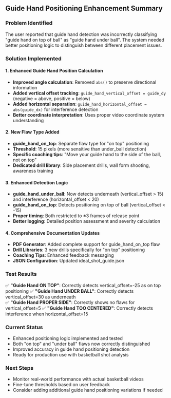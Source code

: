 ## Guide Hand Positioning Enhancement Summary

### Problem Identified
The user reported that guide hand detection was incorrectly classifying "guide hand on top of ball" as "guide hand under ball". The system needed better positioning logic to distinguish between different placement issues.

### Solution Implemented

#### 1. Enhanced Guide Hand Position Calculation
- **Improved angle calculation**: Removed `abs()` to preserve directional information
- **Added vertical offset tracking**: `guide_hand_vertical_offset = guide_dy` (negative = above, positive = below)  
- **Added horizontal separation**: `guide_hand_horizontal_offset = abs(guide_dx)` for interference detection
- **Better coordinate interpretation**: Uses proper video coordinate system understanding

#### 2. New Flaw Type Added
- **guide_hand_on_top**: Separate flaw type for "on top" positioning
- **Threshold**: 15 pixels (more sensitive than under_ball detection)
- **Specific coaching tips**: "Move your guide hand to the side of the ball, not on top"
- **Dedicated drill library**: Side placement drills, wall form shooting, awareness training

#### 3. Enhanced Detection Logic
- **guide_hand_under_ball**: Now detects underneath (vertical_offset > 15) and interference (horizontal_offset < 20)
- **guide_hand_on_top**: Detects positioning on top of ball (vertical_offset < -15)  
- **Proper timing**: Both restricted to ±3 frames of release point
- **Better logging**: Detailed position assessment and severity calculation

#### 4. Comprehensive Documentation Updates
- **PDF Generator**: Added complete support for guide_hand_on_top flaw
- **Drill Libraries**: 3 new drills specifically for "on top" positioning
- **Coaching Tips**: Enhanced feedback messaging
- **JSON Configuration**: Updated ideal_shot_guide.json

### Test Results
✅ **"Guide Hand ON TOP"**: Correctly detects vertical_offset=-25 as on top positioning
✅ **"Guide Hand UNDER BALL"**: Correctly detects vertical_offset=30 as underneath  
✅ **"Guide Hand PROPER SIDE"**: Correctly shows no flaws for vertical_offset=5
✅ **"Guide Hand TOO CENTERED"**: Correctly detects interference when horizontal_offset=15

### Current Status
- Enhanced positioning logic implemented and tested
- Both "on top" and "under ball" flaws now correctly distinguished  
- Improved accuracy in guide hand positioning detection
- Ready for production use with basketball shot analysis

### Next Steps
- Monitor real-world performance with actual basketball videos
- Fine-tune thresholds based on user feedback
- Consider adding additional guide hand positioning variations if needed
